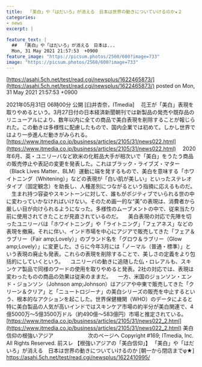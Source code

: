 ```yaml
---
title:  「美白」や「はだいろ」が消える　日本は世界の動きについていけるのか★２  
categories:
- news
excerpt: |
  
feature_text: |
  ##  「美白」や「はだいろ」が消える　日本は...
  Mon, 31 May 2021 21:57:53  +0900
feature_image: "https://picsum.photos/2560/600?image=733"
image: "https://picsum.photos/2560/600?image=733"
---
```


[https://asahi.5ch.net/test/read.cgi/newsplus/1622465873/](https://asahi.5ch.net/test/read.cgi/newsplus/1622465873/)
posted on Mon, 31 May 2021 21:57:53  +0900

<!--more-->

2021年05月31日 06時00分 公開 [臼井杏奈，ITmedia] 　花王が「美白」表現を取りやめるという。3月27日付の日本経済新聞朝刊では新製品の発売や既存品のリニューアルにより、数年以内に全ての商品で美白表現を削除することが報じられた。この動きは多様性に配慮したもので、国内企業では初めて。しかし世界ではより一歩進んだ動きがみられる。 [https://www.itmedia.co.jp/business/articles/2105/31/news022.html](https://www.itmedia.co.jp/business/articles/2105/31/news022.html) 　2020年6月、英・ユニリーバなど欧米の化粧品大手が相次いで「美白」をうたう商品の販売停止や表記の変更を発表した。これはブラック・ライブズ・マター（Black Lives Matter、BLM）運動に端を発するもので、美白を意味する「ホワイトニング（Whitening）」などの表現が「白い肌が美しい」といったステレオタイプ（固定観念）を助長し、人種差別につながるという指摘に応えるものだ。 　生まれ持つ容姿やスキントーンに対して、誰もがポジティブでいられる世の中に変わっていかなければいけない。そのため画一的な“美”の表現は、消費者から厳しい目が向けられるようになった。多様性のムーブメントの中で、従来当たり前に使用されてきたことが見直されているのだ。 　美白表現の対応で先陣を切ったユニリーバは「ホワイトニング」や「ライトニング」「フェアネス」などの表現を撤廃。それに伴い、インド市場を中心にアジアで販売してきた「フェア＆ラブリー（Fair amp;Lovely）」のブランド名を「グロウ＆ラブリー（Glow amp;Lovely）」に変更した。さらに今年3月には「ノーマル（普通・標準）」という表現の廃止も発表。これらの表現を削除することで、美しさの定義をより包括的にしていくという。 　ユニリーバの動きに追随した仏・ロレアルも、スキンケア製品で同様のワードの使用を取りやめると発表。2社の対応では、表現は変わったものの商品の効果は従来のままだ。 　一方、米国のジョンソン・エンド・ジョンソン（Johnson amp;Johnson）はアジアや中東で販売してきた「クリーン＆クリア」と「ニュートロジーナ」の美白シリーズの販売を中止するという、根本的なアクションを起こした。世界保健機関（WHO）のデータによると特に美白製品の人気が高いインドではスキンケア市場の約半分が美白関連で、4億5000万〜5億3500万ドル（約490億〜583億円）市場と推定されている。 [https://www.itmedia.co.jp/business/articles/2105/31/news022_2.html](https://www.itmedia.co.jp/business/articles/2105/31/news022_2.html) 美白信仰の根強いアジア 　　　　　　 次のページへ Copyright #169; ITmedia, Inc. All Rights Reserved. 前スレ 【根強いアジアの「美白信仰」】 「美白」や「はだいろ」が消える　日本は世界の動きについていけるのか [朝一から閉店までφ★] https://asahi.5ch.net/test/read.cgi/newsplus/1622410995/
